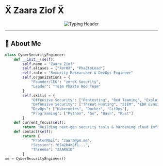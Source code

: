 # Ẍ Zaara Ziof Ẍ

<p align="center">
  <img src="https://readme-typing-svg.demolab.com?font=Fira+Code&weight=600&size=28&duration=4000&pause=1000&color=7A3CE8&center=true&vCenter=true&width=600&lines=Founder+%26+CEO+of+zeroX;Leader+of+Team+PhaZto;Security+Researcher+%26+Red+Team+Engineer;DevOps+%26+Cloud+Security+Specialist;Open+Source+Contributor" alt="Typing Header" />
</p>

---

## 🔮 About Me
```python
class CyberSecurityEngineer:
    def __init__(self):
        self.name = "Zaara Ziof"
        self.aliases = ["Ẍer0X", "PhaZtoLead"]
        self.role = "Security Researcher & DevOps Engineer"
        self.organizations = {
            "Founder/CEO": "zeroX Security",
            "Leader": "Team PhaZto Red Team"
        }
        self.skills = {
            "Offensive Security": ["Pentesting", "Red Teaming", "Exploit Dev"],
            "Defensive Security": ["Threat Hunting", "SIEM", "EDR Evasion"],
            "DevOps": ["Kubernetes", "Docker", "GitOps"],
            "Programming": ["Python", "Go", "Bash", "Rust"]
        }
    def current_focus(self):
        return "Building next-gen security tools & hardening cloud infrastructure"
    def contact(self):
        return {
            "ProtonMail": "zaara@pm.me",
            "Session": "05a2b4c8f1...",
            "Threema": "ZAARAID"
        }
me = CyberSecurityEngineer()
